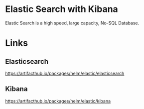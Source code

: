 # Elastic Search with Kibana

Elastic Search is a high speed, large capacity, No-SQL Database.

# Links

## Elasticsearch

https://artifacthub.io/packages/helm/elastic/elasticsearch

## Kibana

 https://artifacthub.io/packages/helm/elastic/kibana

